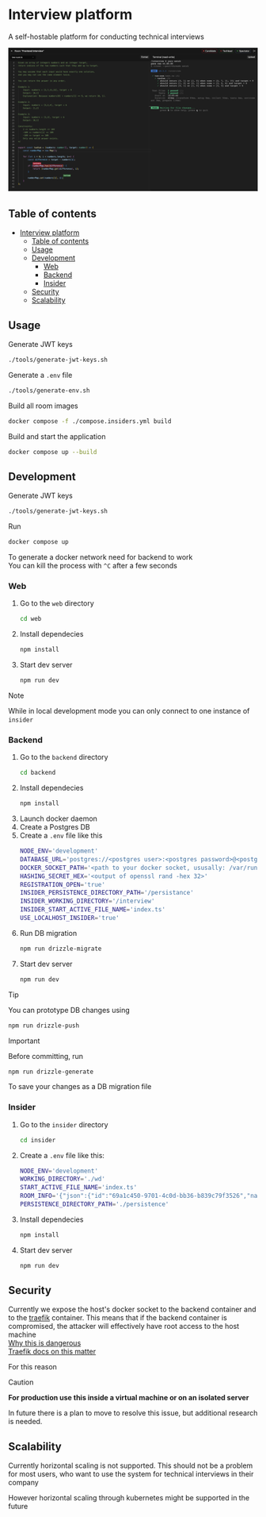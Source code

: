 # Interview platform

A self-hostable platform for conducting technical interviews

![Screenshot](./assets/Screenshot.png)


## Table of contents
- [Interview platform](#interview-platform)
  - [Table of contents](#table-of-contents)
  - [Usage](#usage)
  - [Development](#development)
    - [Web](#web)
    - [Backend](#backend)
    - [Insider](#insider)
  - [Security](#security)
  - [Scalability](#scalability)


## Usage

Generate JWT keys
```bash
./tools/generate-jwt-keys.sh
```

Generate a `.env` file
```bash
./tools/generate-env.sh
```


Build all room images
```bash
docker compose -f ./compose.insiders.yml build
```

Build and start the application
```bash
docker compose up --build
```


## Development

Generate JWT keys
```bash
./tools/generate-jwt-keys.sh
```

Run
```bash
docker compose up
```
To generate a docker network need for backend to work \
You can kill the process with `^C` after a few seconds


### Web

1. Go to the `web` directory
    ```bash
    cd web
    ```
2. Install dependecies
    ```bash
    npm install
    ```
3. Start dev server
    ```bash
    npm run dev
    ```

> [!NOTE]
> While in local development mode you can only connect to one instance of `insider`


### Backend

1. Go to the `backend` directory
    ```bash
    cd backend
    ```
2. Install dependecies
    ```bash
    npm install
    ```
3. Launch docker daemon
4. Create a Postgres DB
5. Create a `.env` file like this
    ```bash
    NODE_ENV='development'
    DATABASE_URL='postgres://<postgres user>:<postgres password>@<postgres host>:<postgres port>/<postgres db name>'
    DOCKER_SOCKET_PATH='<path to your docker socket, ususally: /var/run/docker.sock>'
    HASHING_SECRET_HEX='<output of openssl rand -hex 32>'
    REGISTRATION_OPEN='true'
    INSIDER_PERSISTENCE_DIRECTORY_PATH='/persistance'
    INSIDER_WORKING_DIRECTORY='/interview'
    INSIDER_START_ACTIVE_FILE_NAME='index.ts'
    USE_LOCALHOST_INSIDER='true'
    ```
6. Run DB migration
    ```bash
    npm run drizzle-migrate
    ```
7. Start dev server
    ```bash
    npm run dev
    ```

> [!TIP]
> You can prototype DB changes using
> ```bash
> npm run drizzle-push
> ```

> [!IMPORTANT]
> Before committing, run
> ```bash
> npm run drizzle-generate
> ```
> To save your changes as a DB migration file


### Insider

1. Go to the `insider` directory
    ```bash
    cd insider
    ```
2. Create a `.env` file like this:
    ```bash
    NODE_ENV='development'
    WORKING_DIRECTORY='./wd'
    START_ACTIVE_FILE_NAME='index.ts'
    ROOM_INFO='{"json":{"id":"69a1c450-9701-4c0d-bb36-b839c79f3526","name":"test-room","type":"node","createdAt":"2024-10-02T19:57:11.011Z"},"meta":{"values":{"createdAt":["Date"]}}}'
    PERSISTENCE_DIRECTORY_PATH='./persistence'
    ```
3. Install dependecies
    ```bash
    npm install
    ```
4. Start dev server
    ```bash
    npm run dev
    ```


## Security

Currently we expose the host's docker socket to the backend container and to the [traefik](https://traefik.io/traefik/) container. This means that if the backend container is compromised, the attacker will effectively have root access to the host machine \
[Why this is dangerous](https://www.lvh.io/posts/dont-expose-the-docker-socket-not-even-to-a-container/) \
[Traefik docs on this matter](https://doc.traefik.io/traefik/providers/docker/#docker-api-access)

For this reason
> [!CAUTION]
> **For production use this inside a virtual machine or on an isolated server**

In future there is a plan to move to resolve this issue, but additional research is needed.


## Scalability

Currently horizontal scaling is not supported.
This should not be a problem for most users, who want to use the system for technical interviews in their company

However horizontal scaling through kubernetes might be supported in the future
